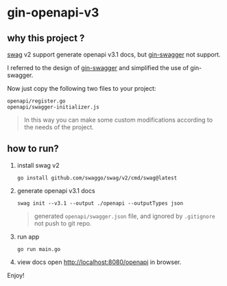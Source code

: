 # gin-openapi-v3

## why this project ?

[swag](https://github.com/swaggo/swag) v2 support generate openapi v3.1 docs,
but [gin-swagger](https://github.com/swaggo/gin-swagger) not support.

I referred to the design of [gin-swagger](https://github.com/swaggo/gin-swagger) and simplified the use of gin-swagger.

Now just copy the following two files to your project:

```
openapi/register.go
openapi/swagger-initializer.js
```

> In this way you can make some custom modifications according to the needs of the project.

## how to run?

1. install swag v2
    ```
    go install github.com/swaggo/swag/v2/cmd/swag@latest
    ```

2. generate openapi v3.1 docs
    ```
    swag init --v3.1 --output ./openapi --outputTypes json
    ```

   > generated `openapi/swagger.json` file, and ignored by `.gitignore` not push to git repo.

3. run app
    ```
    go run main.go
    ```

4. view docs
   open [http://localhost:8080/openapi](http://localhost:8080/openapi) in browser.

Enjoy!